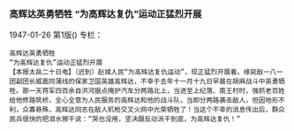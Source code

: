 ### 高辉达英勇牺牲  “为高辉达复仇”运动正猛烈开展

1947-01-26
第1版()
专栏：

    高辉达英勇牺牲
    “为高辉达复仇”运动正猛烈开展
    【本报太岳二十日电】（迟到）赵城人民“为高辉达复仇运动”，现正猛烈开展着。缘毙敌一八一团副团长威震同蒲线的保家卫国英雄高辉达，不幸于去年十一月十九日早晨在胡麻战斗中英勇牺牲。那一天蒋军四百余自洪河据点掩护汽车分两路北上，当进至上纪落、南王村时，强抓老百姓给他修路筑桥，全心全意为人民服务的高辉达和他的战斗队，当即分两路袭击敌人，但因地形不利，众寡悬殊，高辉达同志在敌人机枪交叉火网中光荣牺牲了！当这个不幸的消息传出后，群众民兵很快的把泪水擦干说：“哭也没用，坚决跟反动派干到底，为高辉达复仇！”
